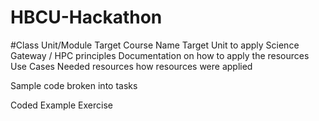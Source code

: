# HBCU-Hackathon

#Class Unit/Module
Target Course Name
Target Unit to apply Science Gateway / HPC principles
Documentation on how to apply the resources
Use Cases
Needed resources
how resources were applied


Sample code
broken into tasks


Coded Example Exercise
